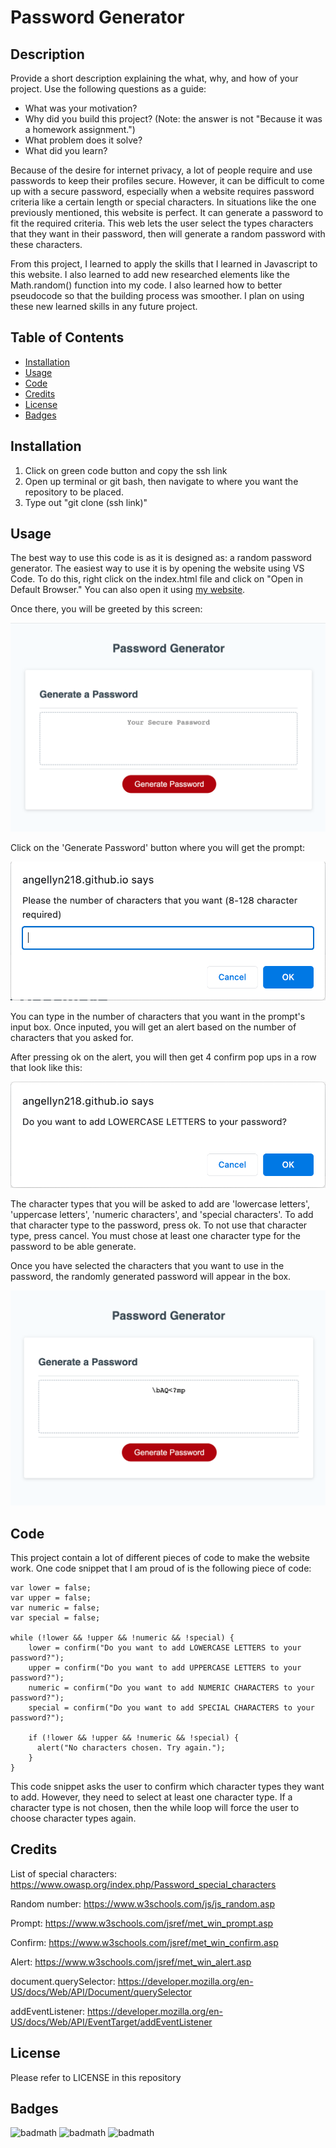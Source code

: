 # Password Generator

## Description

Provide a short description explaining the what, why, and how of your project. Use the following questions as a guide:

- What was your motivation?
- Why did you build this project? (Note: the answer is not "Because it was a homework assignment.")
- What problem does it solve?
- What did you learn?

Because of the desire for internet privacy, a lot of people require and use passwords to keep their profiles secure. However, it can be difficult to come up with a secure password, especially when a website requires password criteria like a certain length or special characters. In situations like the one previously mentioned, this website is perfect. It can generate a password to fit the required criteria. This web lets the user select the types characters that they want in their password, then will generate a random password with these characters. 

From this project, I learned to apply the skills that I learned in Javascript to this website. I also learned to add new researched elements like the Math.random() function into my code. I also learned how to better pseudocode so that the building process was smoother. I plan on using these new learned skills in any future project.  

## Table of Contents

- [Installation](#installation)
- [Usage](#usage)
- [Code](#code)
- [Credits](#credits)
- [License](#license)
- [Badges](#badges)

## Installation

1. Click on green code button and copy the ssh link
2. Open up terminal or git bash, then navigate to where you want the repository to be placed.
3. Type out "git clone (ssh link)"

## Usage

The best way to use this code is as it is designed as: a random password generator. The easiest way to use it is by opening the website using VS Code. To do this, right click on the index.html file and click on "Open in Default Browser." You can also open it using [my website](https://angellyn218.github.io/password-generator/).

Once there, you will be greeted by this screen:

![alt text](./assets/images/initial-screen.png)

Click on the 'Generate Password' button where you will get the prompt:

![alt text](./assets/images/number-prompt.png)

You can type in the number of characters that you want in the prompt's input box. Once inputed, you will get an alert based on the number of characters that you asked for. 

After pressing ok on the alert, you will then get 4 confirm pop ups in a row that look like this:

![alt text](./assets/images/confirm-character.png)

The character types that you will be asked to add are 'lowercase letters', 'uppercase letters', 'numeric characters', and 'special characters'. To add that character type to the password, press ok. To not use that character type, press cancel. You must chose at least one character type for the password to be able generate.

Once you have selected the characters that you want to use in the password, the randomly generated password will appear in the box.

![alt text](./assets/images/final-screen.png)

## Code

This project contain a lot of different pieces of code to make the website work. One code snippet that I am proud of is the following piece of code:

```
var lower = false;
var upper = false;
var numeric = false;
var special = false;

while (!lower && !upper && !numeric && !special) {
    lower = confirm("Do you want to add LOWERCASE LETTERS to your password?");
    upper = confirm("Do you want to add UPPERCASE LETTERS to your password?");
    numeric = confirm("Do you want to add NUMERIC CHARACTERS to your password?");
    special = confirm("Do you want to add SPECIAL CHARACTERS to your password?");
    
    if (!lower && !upper && !numeric && !special) {
      alert("No characters chosen. Try again.");
    }
}
```

This code snippet asks the user to confirm which character types they want to add. However, they need to select at least one character type. If a character type is not chosen, then the while loop will force the user to choose character types again.

## Credits

List of special characters: https://www.owasp.org/index.php/Password_special_characters

Random number: https://www.w3schools.com/js/js_random.asp

Prompt: https://www.w3schools.com/jsref/met_win_prompt.asp

Confirm: https://www.w3schools.com/jsref/met_win_confirm.asp

Alert: https://www.w3schools.com/jsref/met_win_alert.asp

document.querySelector: https://developer.mozilla.org/en-US/docs/Web/API/Document/querySelector

addEventListener: https://developer.mozilla.org/en-US/docs/Web/API/EventTarget/addEventListener

## License

Please refer to LICENSE in this repository

## Badges

![badmath](https://img.shields.io/github/repo-size/Angellyn218/password-generator?style=plastic)
![badmath](https://img.shields.io/github/license/Angellyn218/password-generator?style=plastic)
![badmath](https://img.shields.io/github/languages/top/Angellyn218/password-generator?style=plastic)


